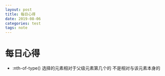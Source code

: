 ```yaml
---
layout: post
title: 每日心得
date: 2019-08-06
categories: test
tags: note
---
```


# 每日心得

- :nth-of-type() 选择的元素相对于父级元素第几个的 不是相对与该元素本身的